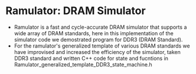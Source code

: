 # Ramulator: DRAM Simulator
- Ramulator is a fast and cycle-accurate DRAM simulator that supports a wide array of DRAM standards, here in this implementation of the simulator code we demostrated program for DDR3 (DRAM Standard). 
- For the ramulator's generalized template of various DRAM standards we have improvised and increased the efficiency of the simulator, taken DDR3 standard and written C++ code for state and fucntions in Ramulator_generalized_template_DDR3_state_machine.h

